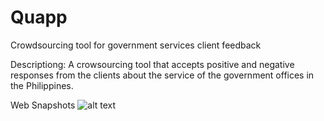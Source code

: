 # Quapp
Crowdsourcing tool for government services client feedback

Descriptiong: A crowsourcing tool that accepts positive and negative responses from
the clients about the service of the government offices in the Philippines.

Web Snapshots
![alt text](http://https://github.com/GlobePH/Quapp/tree/master/quappsnaps/web1.png)
